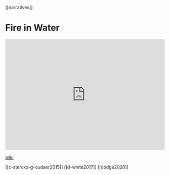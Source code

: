 [[narratives]]
# Fire in Water
<iframe width="100%" height="350" frameborder="0" allow="accelerometer; autoplay; clipboard-write; encrypted-media; gyroscope; picture-in-picture" allowfullscreen src="https://en.wikipedia.org/wiki/Proto-Indo-European-mythology#Fire-in-water"></iframe>

[wiki](https://en.wikipedia.org/wiki/Proto-Indo-European-mythology#Fire-in-water)



[[c-sterckx-g-oudaer2015]]
[[d-white2017]]
[[dodge2020]]